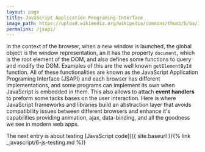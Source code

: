 ```yaml
---
layout: page
title: JavaScript Application Programing Interface
image_path: https://upload.wikimedia.org/wikipedia/commons/thumb/b/ba/Javascript_badge.svg/1000px-Javascript_badge.svg.png
permalink: /jsapi/
---
```


In the context of the browser, when a new window is launched, the global object is the window representation, an it has the property `document`, which is the root element of the DOM, and also defines some functions to query and modify the DOM. Examples of this are the well known `getElementById` function. All of these functionalities are known as the JavaScript Application Programing Interface (JSAPI) and each browser has different implementations, and some programs can implement its own when JavaScript is embedded in them. This also allows to attach **event handlers** to preform some tacks bases on the user interaction. Here is where JavaScript frameworks and libraries build an abstraction layer that avoids compatibility issues between different browsers and enhance it's capabilities providing animation, ajax, data-binding, and all the goodness we see in modern web apps.


The next entry is about testing [JavaScript code]({{ site.baseurl }}{% link _javascript/6-js-testing.md %})
